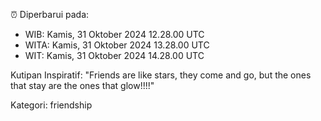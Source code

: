 ⏰ Diperbarui pada:
- WIB: Kamis, 31 Oktober 2024 12.28.00 UTC
- WITA: Kamis, 31 Oktober 2024 13.28.00 UTC
- WIT: Kamis, 31 Oktober 2024 14.28.00 UTC

Kutipan Inspiratif:
"Friends are like stars, they come and go, but the ones that stay are the ones that glow!!!!"


Kategori: friendship

